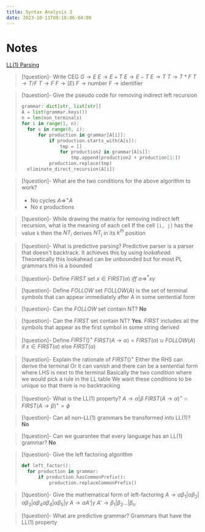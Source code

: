 ```yaml
---
title: Syntax Analysis 3
date: 2023-10-11T00:18:06-04:00
---
```


# Notes
[LL(1) Parsing](20231010153357-ll1_parsing.md)

> [!question]- Write CEG
> $G \rightarrow E$
> $E \rightarrow E + T$
> $E \rightarrow E - T$
> $E \rightarrow T$
> $T \rightarrow T * F$
> $T \rightarrow T / F$
> $T \rightarrow F$
> $F \rightarrow (E)$
> $F \rightarrow \text{number}$
> $F \rightarrow \text{identifier}$

> [!question]- Give the pseudo code for removing indirect left recursion
> ```python
> grammar: dict[str, list[str]]
> A = list(grammar.keys())
> n = len(non_terminals)
> for i in range(1, n):
> 	for s in range(0, i):
> 		for production in grammar[A[i]]:
> 			if production.starts_with(A[s]):
> 				tmp = []
> 				for production2 in grammar[A[s]]:
> 					tmp.append(production2 + production[1:])
> 			production.replace(tmp)
> 	eliminate_direct_recursion(A[i])
>```

> [!question]- What are the two conditions for the above algorithm to work?
> - No cycles $A \Rightarrow^+ A$
> - No $\varepsilon$ productions

> [!question]- While drawing the matrix for removing indirect left recursion, what is the meaning of each cell
> If the cell `[i, j]` has the value `k` then the $NT_i$ derives $NT_j$ in its $k^{th}$ position

> [!question]- What is predictive parsing?
> Predictive parser is a parser that doesn't backtrack. It achieves this by using *lookahead*. Theoretically this lookahead can be unbounded but for most PL grammars this is a bounded

> [!question]- Define $FIRST$ set
> $x \in FIRST(\alpha)\ iff\ \alpha \Rightarrow^* x\gamma$

> [!question]- Define $FOLLOW$ set
> $FOLLOW(A)$ is the set of terminal symbols that can appear immediately after A in some sentential form

> [!question]- Can the $FOLLOW$ set contain NT?
> **No**

> [!question]- Can the $FIRST$ set contain NT?
> **Yes**. $FIRST$ includes all the symbols that appear as the first symbol in some string derived

> [!question]- Define $FIRST()^+$
> $FIRST(A\rightarrow\alpha) = FIRST(\alpha) \cup FOLLOW(A)$ if $\varepsilon \in FIRST(\alpha)$
> else $FIRST(\alpha)$

> [!question]- Explain the rationale of $FIRST()^+$
> Either the RHS can derive the terminal
> Or it can vanish and there can be a sentential form where LHS is next to the terminal
> Basically the two condition where we would pick a rule in the LL table
> We want these conditions to be unique so that there is no backtracking

> [!question]- What is the LL(1) property?
> $A \rightarrow \alpha | \beta$
> $FIRST(A\rightarrow\alpha)^+ \cap FIRST(A\rightarrow\beta)^+ = \phi$


> [!question]- Can all non-LL(1) grammars be transformed into LL(1)?
> **No**

> [!question]- Can we guarantee that every language has an LL(1) grammar?
> **No**

> [!question]- Give the left factoring algorithm
> ```python
>def left_factor():
>	for production in grammar:
>		if production.hasCommonPrefix():
>			production.replaceCommonPrefix()
>```

> [!question]- Give the mathematical form of left-factoring
> $A \rightarrow \alpha\beta_1 | \alpha\beta_2 | \alpha\beta_3 | \alpha\beta_4  \alpha\beta_4 | \alpha\beta_5| \gamma$
> $A\rightarrow \alpha A' | \gamma$
> $A' \rightarrow \beta_1 | \beta_2 \ldots | \beta_n$

> [!question]- What are predictive grammar?
> Grammars that have the LL(1) property